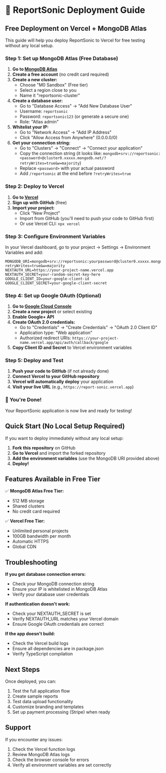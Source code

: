 # 🚀 ReportSonic Deployment Guide

## Free Deployment on Vercel + MongoDB Atlas

This guide will help you deploy ReportSonic to Vercel for free testing without any local setup.

### Step 1: Set up MongoDB Atlas (Free Database)

1. **Go to [MongoDB Atlas](https://www.mongodb.com/atlas)**
2. **Create a free account** (no credit card required)
3. **Create a new cluster:**
   - Choose "M0 Sandbox" (Free tier)
   - Select a region close to you
   - Name it "reportsonic-cluster"
4. **Create a database user:**
   - Go to "Database Access" → "Add New Database User"
   - Username: `reportsonic`
   - Password: `reportsonic123` (or generate a secure one)
   - Role: "Atlas admin"
5. **Whitelist your IP:**
   - Go to "Network Access" → "Add IP Address"
   - Click "Allow Access from Anywhere" (0.0.0.0/0)
6. **Get your connection string:**
   - Go to "Clusters" → "Connect" → "Connect your application"
   - Copy the connection string (it looks like: `mongodb+srv://reportsonic:<password>@cluster0.xxxxx.mongodb.net/?retryWrites=true&w=majority`)
   - Replace `<password>` with your actual password
   - Add `/reportsonic` at the end before `?retryWrites=true`

### Step 2: Deploy to Vercel

1. **Go to [Vercel](https://vercel.com)**
2. **Sign up with GitHub** (free)
3. **Import your project:**
   - Click "New Project"
   - Import from GitHub (you'll need to push your code to GitHub first)
   - Or use Vercel CLI: `npx vercel`

### Step 3: Configure Environment Variables

In your Vercel dashboard, go to your project → Settings → Environment Variables and add:

```env
MONGODB_URI=mongodb+srv://reportsonic:yourpassword@cluster0.xxxxx.mongodb.net/reportsonic?retryWrites=true&w=majority
NEXTAUTH_URL=https://your-project-name.vercel.app
NEXTAUTH_SECRET=your-random-secret-key-here
GOOGLE_CLIENT_ID=your-google-client-id
GOOGLE_CLIENT_SECRET=your-google-client-secret
```

### Step 4: Set up Google OAuth (Optional)

1. **Go to [Google Cloud Console](https://console.cloud.google.com)**
2. **Create a new project** or select existing
3. **Enable Google+ API**
4. **Create OAuth 2.0 credentials:**
   - Go to "Credentials" → "Create Credentials" → "OAuth 2.0 Client ID"
   - Application type: "Web application"
   - Authorized redirect URIs: `https://your-project-name.vercel.app/api/auth/callback/google`
5. **Copy Client ID and Secret** to Vercel environment variables

### Step 5: Deploy and Test

1. **Push your code to GitHub** (if not already done)
2. **Connect Vercel to your GitHub repository**
3. **Vercel will automatically deploy** your application
4. **Visit your live URL** (e.g., `https://report-sonic.vercel.app`)

### 🎉 You're Done!

Your ReportSonic application is now live and ready for testing!

## Quick Start (No Local Setup Required)

If you want to deploy immediately without any local setup:

1. **Fork this repository** on GitHub
2. **Go to Vercel** and import the forked repository
3. **Add the environment variables** (use the MongoDB URI provided above)
4. **Deploy!**

## Features Available in Free Tier

✅ **MongoDB Atlas Free Tier:**
- 512 MB storage
- Shared clusters
- No credit card required

✅ **Vercel Free Tier:**
- Unlimited personal projects
- 100GB bandwidth per month
- Automatic HTTPS
- Global CDN

## Troubleshooting

**If you get database connection errors:**
- Check your MongoDB connection string
- Ensure your IP is whitelisted in MongoDB Atlas
- Verify your database user credentials

**If authentication doesn't work:**
- Check your NEXTAUTH_SECRET is set
- Verify NEXTAUTH_URL matches your Vercel domain
- Ensure Google OAuth credentials are correct

**If the app doesn't build:**
- Check the Vercel build logs
- Ensure all dependencies are in package.json
- Verify TypeScript compilation

## Next Steps

Once deployed, you can:
1. Test the full application flow
2. Create sample reports
3. Test data upload functionality
4. Customize branding and templates
5. Set up payment processing (Stripe) when ready

## Support

If you encounter any issues:
1. Check the Vercel function logs
2. Review MongoDB Atlas logs
3. Check the browser console for errors
4. Verify all environment variables are set correctly

